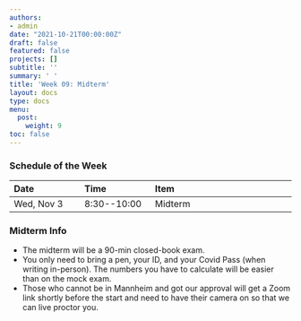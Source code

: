 ```yaml
---
authors:
- admin
date: "2021-10-21T00:00:00Z"
draft: false
featured: false
projects: []
subtitle: ''
summary: ' '
title: 'Week 09: Midterm'
layout: docs
type: docs
menu:
  post:
    weight: 9
toc: false
---
```



### Schedule of the Week 


| <div style="width:110px;text-align:left">Date</div> | <div style="width:110px;text-align:left">Time</div> | <div style="width:240px;text-align:left">Item</div> | <div style="width:110px;text-align:left">Room</div> |<div style="width:110px;text-align:center">Material</div> |
|:------------|:-------------|:-------------------|:------------|:----:|
| Wed, Nov 3  | 8:30--10:00  | Midterm                         | A5, 6 B144  | [Mock Exam](https://ilias.uni-mannheim.de/goto.php?target=file_1203376_download&client_id=ILIAS)   |


### Midterm Info

- The midterm will be a 90-min closed-book exam. 
- You only need to bring a pen, your ID, and your Covid Pass (when writing in-person). The numbers you have to calculate will be easier than on the mock exam.
- Those who cannot be in Mannheim and got our approval will get a Zoom link shortly before the start and need to have their camera on so that we can live proctor you. 